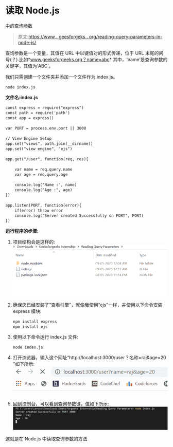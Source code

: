 # 读取 Node.js

中的查询参数

> 原文:[https://www . geesforgeks . org/reading-query-parameters-in-node-js/](https://www.geeksforgeeks.org/reading-query-parameters-in-node-js/)

查询参数是一个变量，其值在 URL 中以键值对的形式传递，位于 URL 末尾的问号(？).比如*<u>www.geeksforgeeks.org？name=abc</u>* 其中，‘name’是查询参数的关键字，其值为‘ABC’。

我们只需创建一个文件夹并添加一个文件作为 index.js。

```
node index.js
```

**文件名:index.js**

```
const express = require("express")
const path = require('path')
const app = express()

var PORT = process.env.port || 3000

// View Engine Setup
app.set("views", path.join(__dirname))
app.set("view engine", "ejs")

app.get("/user", function(req, res){

    var name = req.query.name
    var age = req.query.age

    console.log("Name :", name)
    console.log("Age :", age)
})

app.listen(PORT, function(error){
    if(error) throw error
    console.log("Server created Successfully on PORT", PORT)
})
```

**运行程序的步骤:**

1.  项目结构会是这样的:
    ![](img/920b1bc67fdb57feb33fb1bc68185b41.png)
2.  确保您已经安装了“查看引擎”，就像我使用“ejs”一样，并使用以下命令安装 express 模块:

    ```
    npm install express
    npm install ejs
    ```

3.  使用以下命令运行 index.js 文件:

    ```
    node index.js
    ```

4.  打开浏览器，输入这个网址“http://localhost:3000/user？名称=raj&age=20 "如下所示:
    ![Browser](img/b9600701f5d529a95dc2bb1c1a6177d4.png)
5.  回到控制台，可以看到查询参数键，值如下所示:
    ![console output](img/88c8146edd75a01aa418afed8fe0d679.png)

这就是在 Node.js 中读取查询参数的方法